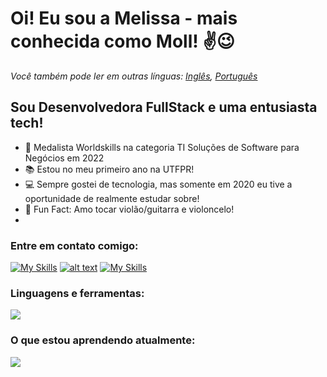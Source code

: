 # Oi! Eu sou a Melissa - mais conhecida como Moll! ✌😉

*Você também pode ler em outras línguas: [Inglês](README.md), [Português](README_PT.md)*

## Sou Desenvolvedora FullStack e uma entusiasta tech!
- 🥈 Medalista Worldskills na categoria TI Soluções de Software para Negócios em 2022
- 📚 Estou no meu primeiro ano na UTFPR!
- 💻 Sempre gostei de tecnologia, mas somente em 2020 eu tive a oportunidade de realmente estudar sobre!
- 🎸 Fun Fact: Amo tocar violão/guitarra e violoncelo!
- 
### Entre em contato comigo:
[![My Skills](https://skillicons.dev/icons?i=linkedin)](https://br.linkedin.com/in/melissa-moll-62318b18b)
[![alt text](https://skillicons.dev/icons?i=discord)](https://discord.com/ "moll#6294")
[![My Skills](https://skillicons.dev/icons?i=instagram)](https://www.instagram.com/moll.png)

### Linguagens e ferramentas:
<p>
  <img src="https://skillicons.dev/icons?i=angular,css,html,js,nodejs,arduino,c,cs,cpp,dotnet,py,mysql,figma,git,visualstudio,vscode"/>
</p>

### O que estou aprendendo atualmente:
<p>
  <img src="https://skillicons.dev/icons?i=docker,flutter,linux,mongodb,react,tensorflow" />
</p>
